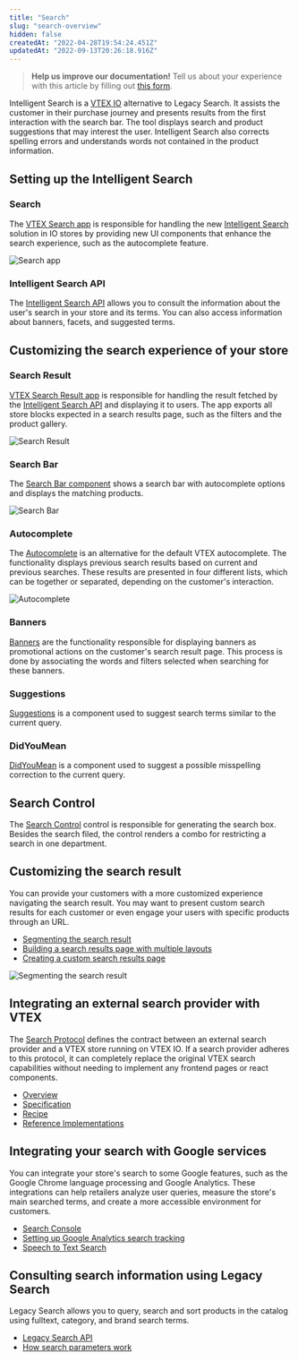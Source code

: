 ```yaml
---
title: "Search"
slug: "search-overview"
hidden: false
createdAt: "2022-04-28T19:54:24.451Z"
updatedAt: "2022-09-13T20:26:18.916Z"
---
```


> **Help us improve our documentation!** Tell us about your experience with this article by filling out [this form](https://forms.gle/fQoELRA1yfKDqmAb8).

Intelligent Search is a [VTEX IO](https://vtex.com/us-en/store-framework/) alternative to Legacy Search. It assists the customer in their purchase journey and presents results from the first interaction with the search bar. The tool displays search and product suggestions that may interest the user. Intelligent Search also corrects spelling errors and understands words not contained in the product information.

## Setting up the Intelligent Search

### Search

The [VTEX Search app](https://developers.vtex.com/docs/guides/vtex-search) is responsible for handling the new [Intelligent Search](https://help.vtex.com/tracks/vtex-intelligent-search) solution in IO stores by providing new UI components that enhance the search experience, such as the autocomplete feature.

![Search app](https://cdn.jsdelivr.net/gh/vtexdocs/dev-portal-content@main/images/search-overview-0_21.gif)

### Intelligent Search API

The [Intelligent Search API](https://developers.vtex.com/docs/api-reference/intelligent-search-api#overview) allows you to consult the information about the user's search in your store and its terms. You can also access information about banners, facets, and suggested terms.

## Customizing the search experience of your store

### Search Result

[VTEX Search Result app](https://developers.vtex.com/docs/guides/vtex-search-result) is responsible for handling the result fetched by the [Intelligent Search API](https://developers.vtex.com/docs/api-reference/intelligent-search-api#overview) and displaying it to users. The app exports all store blocks expected in a search results page, such as the filters and the product gallery.

![Search Result](https://cdn.jsdelivr.net/gh/vtexdocs/dev-portal-content@main/images/search-overview-1_33.png)

### Search Bar

The [Search Bar component](https://developers.vtex.com/docs/guides/vtex-store-components-searchbar) shows a search bar with autocomplete options and displays the matching products.

![Search Bar](https://cdn.jsdelivr.net/gh/vtexdocs/dev-portal-content@main/images/search-overview-2_39.png)

### Autocomplete

The [Autocomplete](https://developers.vtex.com/docs/guides/vtex-search-autocomplete) is an alternative for the default VTEX autocomplete. The functionality displays previous search results based on current and previous searches. These results are presented in four different lists, which can be together or separated, depending on the customer's interaction.

![Autocomplete](https://cdn.jsdelivr.net/gh/vtexdocs/dev-portal-content@main/images/search-overview-3_45.png)

### Banners

[Banners](https://developers.vtex.com/docs/guides/vtex-search-banner) are the functionality responsible for displaying banners as promotional actions on the customer's search result page. This process is done by associating the words and filters selected when searching for these banners.

### Suggestions

[Suggestions](https://developers.vtex.com/docs/guides/vtex-search-suggestions) is a component used to suggest search terms similar to the current query.

### DidYouMean

[DidYouMean](https://developers.vtex.com/docs/guides/vtex-search-didyoumean) is a component used to suggest a possible misspelling correction to the current query.

## Search Control

The [Search Control](https://developers.vtex.com/vtex-rest-api/docs/search-control-fulltextsearchbox) control is responsible for generating the search box. Besides the search filed, the control renders a combo for restricting a search in one department.

## Customizing the search result

You can provide your customers with a more customized experience navigating the search result. You may want to present custom search results for each customer or even engage your users with specific products through an URL.

- [Segmenting the search result](https://developers.vtex.com/docs/guides/vtex-io-documentation-segmenting-the-search-result)
- [Building a search results page with multiple layouts](https://developers.vtex.com/docs/guides/vtex-io-documentation-building-a-search-results-page-with-multiple-layouts)
- [Creating a custom search results page](https://developers.vtex.com/docs/guides/vtex-io-documentation-creating-a-custom-search-results-page)

![Segmenting the search result](https://cdn.jsdelivr.net/gh/vtexdocs/dev-portal-content@main/images/search-overview-4_71.gif)

## Integrating an external search provider with VTEX

The [Search Protocol](https://developers.vtex.com/vtex-rest-api/docs/search-integration-guide) defines the contract between an external search provider and a VTEX store running on VTEX IO. If a search provider adheres to this protocol, it can completely replace the original VTEX search capabilities without needing to implement any frontend pages or react components.

- [Overview](https://developers.vtex.com/vtex-rest-api/docs/external-search-provider-overview)
- [Specification](https://developers.vtex.com/vtex-rest-api/docs/external-search-provider-specification)
- [Recipe](https://developers.vtex.com/vtex-rest-api/docs/external-search-provider-recipe)
- [Reference Implementations](https://developers.vtex.com/vtex-rest-api/docs/external-search-provider-reference)

## Integrating your search with Google services

You can integrate your store's search to some Google features, such as the Google Chrome language processing and Google Analytics. These integrations can help retailers analyze user queries, measure the store's main searched terms, and create a more accessible environment for customers.

- [Search Console](https://developers.vtex.com/docs/guides/vtex-google-search-console)
- [Setting up Google Analytics search tracking](https://developers.vtex.com/docs/guides/vtex-io-documentation-setting-up-google-analytics-search-tracking)
- [Speech to Text Search](https://developers.vtex.com/docs/guides/vtexarg-speech-to-text)

## Consulting search information using Legacy Search

Legacy Search allows you to query, search and sort products in the catalog using fulltext, category, and brand search terms.

- [Legacy Search API](https://developers.vtex.com/docs/api-reference/search-api#overview)
- [How search parameters work](https://developers.vtex.com/vtex-rest-api/docs/how-search-parameters-work)
